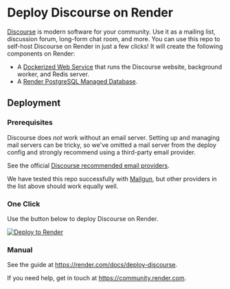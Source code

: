 # Deploy Discourse on Render

[Discourse](https://www.discourse.org) is modern software for your community. Use it as a mailing list, discussion forum, long-form chat room, and more. You can use this repo to self-host Discourse on Render in just a few clicks!
It will create the following components on Render:
- A [Dockerized Web Service](https://render.com/docs/docker) that runs the Discourse website, background worker, and Redis server.
- A [Render PostgreSQL Managed Database](https://render.com/docs/databases).

## Deployment
### Prerequisites

Discourse does *not* work without an email server. Setting up and managing mail servers can be tricky, so we've omitted a mail server from the deploy config and strongly recommend using a third-party email provider.

See the official [Discourse recommended email providers](https://github.com/discourse/discourse/blob/master/docs/INSTALL-email.md).

We have tested this repo successfully with [Mailgun](https://www.mailgun.com/), but other providers in the list above should work equally well.

### One Click

Use the button below to deploy Discourse on Render.

[![Deploy to Render](http://render.com/images/deploy-to-render-button.svg)](https://render.com/deploy)

### Manual

See the guide at https://render.com/docs/deploy-discourse.

If you need help, get in touch at https://community.render.com.

